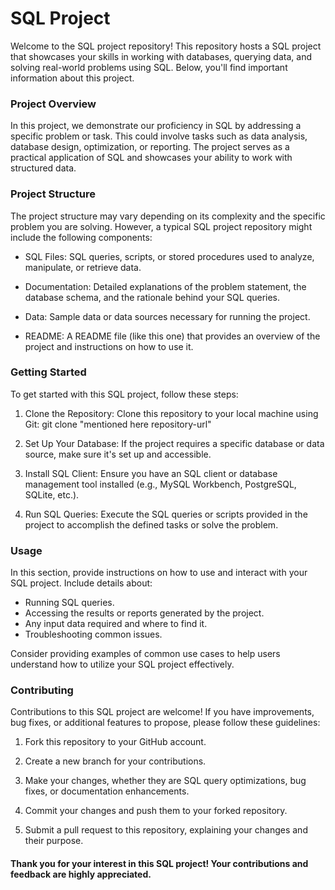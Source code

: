 # SQL Project
Welcome to the SQL project repository! This repository hosts a SQL project that showcases your skills in working with databases, querying data, and solving real-world problems using SQL. Below, you'll find important information about this project.

### Project Overview
In this project, we demonstrate our proficiency in SQL by addressing a specific problem or task. This could involve tasks such as data analysis, database design, optimization, or reporting. The project serves as a practical application of SQL and showcases your ability to work with structured data.

### Project Structure
The project structure may vary depending on its complexity and the specific problem you are solving. However, a typical SQL project repository might include the following components:

* SQL Files: SQL queries, scripts, or stored procedures used to analyze, manipulate, or retrieve data.

* Documentation: Detailed explanations of the problem statement, the database schema, and the rationale behind your SQL queries.

* Data: Sample data or data sources necessary for running the project.

* README: A README file (like this one) that provides an overview of the project and instructions on how to use it.

### Getting Started
To get started with this SQL project, follow these steps:

1. Clone the Repository: Clone this repository to your local machine using Git: git clone "mentioned here repository-url"

2. Set Up Your Database: If the project requires a specific database or data source, make sure it's set up and accessible.

3. Install SQL Client: Ensure you have an SQL client or database management tool installed (e.g., MySQL Workbench, PostgreSQL, SQLite, etc.).

4. Run SQL Queries: Execute the SQL queries or scripts provided in the project to accomplish the defined tasks or solve the problem.

### Usage
In this section, provide instructions on how to use and interact with your SQL project. Include details about:

* Running SQL queries.
* Accessing the results or reports generated by the project.
* Any input data required and where to find it.
* Troubleshooting common issues.

Consider providing examples of common use cases to help users understand how to utilize your SQL project effectively.

### Contributing
Contributions to this SQL project are welcome! If you have improvements, bug fixes, or additional features to propose, please follow these guidelines:

1. Fork this repository to your GitHub account.

2. Create a new branch for your contributions.

3. Make your changes, whether they are SQL query optimizations, bug fixes, or documentation enhancements.

4. Commit your changes and push them to your forked repository.

5. Submit a pull request to this repository, explaining your changes and their purpose.

#### Thank you for your interest in this SQL project! Your contributions and feedback are highly appreciated.
